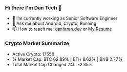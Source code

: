 ### Hi there I'm Dan Tech 👋

- 🔭 I’m currently working as Senior Software Engineer
- 💬 Ask me about Android, Crypto, Running 
- 📫 How to reach me: <a href="https://danhtran.dev" target="_blank">danhtran.dev</a> or <a href="Dan-Resume.pdf" target="_blank">My Resume</a>

### Crypto Market Summarize
- Active Crypto: 17558
- % Market Cap: BTC 62.89% | ETH 8.62% | BNB 2.77%
- Total Market Cap Changed 24h: -2.35%
